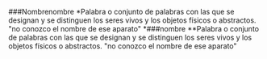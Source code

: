 ###Nombrenombre
*Palabra o conjunto de palabras con las que se designan y se distinguen los seres vivos y los objetos físicos o abstractos.
"no conozco el nombre de ese aparato"
*###nombre
**Palabra o conjunto de palabras con las que se designan y se distinguen los seres vivos y los objetos físicos o abstractos.
"no conozco el nombre de ese aparato"
